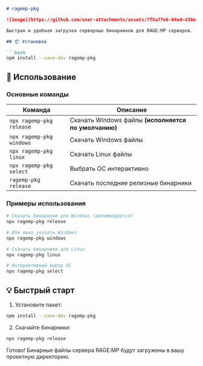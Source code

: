 ```markdown
# ragemp-pkg

![image](https://github.com/user-attachments/assets/7f8a77e6-04ed-430e-a025-8716ed418ce6)

Быстрая и удобная загрузка серверных бинарников для RAGE:MP серверов.

## 📦 Установка

```bash
npm install --save-dev ragemp-pkg
```

## 🚀 Использование

### Основные команды

| Команда | Описание |
|---------|-----------|
| `npx ragemp-pkg release` | Скачать Windows файлы **(исполняется по умолчанию)** |
| `npx ragemp-pkg windows` | Скачать Windows файлы |
| `npx ragemp-pkg linux` | Скачать Linux файлы |
| `npx ragemp-pkg select` | Выбрать ОС интерактивно |
| `ragemp-pkg release` | Скачать последние релизные бинарники |

### Примеры использования

```bash
# Скачать бинарники для Windows (рекомендуется)
npx ragemp-pkg release

# Или явно указать Windows
npx ragemp-pkg windows

# Скачать бинарники для Linux
npx ragemp-pkg linux

# Интерактивный выбор ОС
npx ragemp-pkg select
```

## 💡 Быстрый старт

1. Установите пакет:
```bash
npm install --save-dev ragemp-pkg
```

2. Скачайте бинарники:
```bash
npx ragemp-pkg release
```
Готово! Бинарные файлы сервера RAGE:MP будут загружены в вашу проектную директорию.

